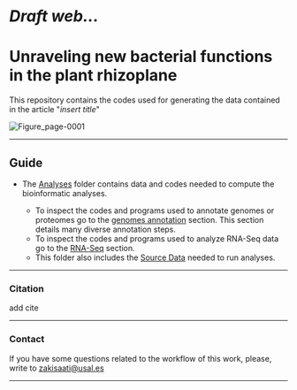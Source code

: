 # *Draft web...*

# Unraveling new bacterial functions in the plant rhizoplane

This repository contains the codes used for generating the data contained in the article "*insert title*" 

<p align="center">

![Figure_page-0001](https://user-images.githubusercontent.com/50806485/200110202-c503f57f-eb3d-4c3d-83bc-51878ccb2bf5.jpg)

---
## Guide
- The [Analyses](./Analyses/) folder contains data and codes needed to compute the bioinformatic analyses.

  - To inspect the codes and programs used to annotate genomes or proteomes go to the [genomes annotation](./Analyses/Genomes_annotation.md) section. This section details many diverse annotation steps.
  - To inspect the codes and programs used to analyze RNA-Seq data go to the [RNA-Seq](./Analyses/RNA-Seq.md) section.
  - This folder also includes the [Source Data](./Analyses/Source_data) needed to run analyses.

 
 ---

### Citation

add cite

---

### Contact

If you have some questions related to the workflow of this work, please, write to zakisaati@usal.es
  
----
